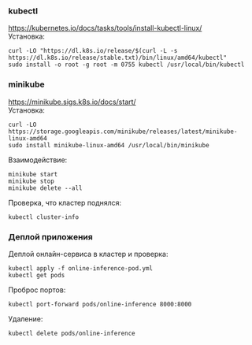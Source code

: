 ### kubectl
https://kubernetes.io/docs/tasks/tools/install-kubectl-linux/  
Установка:  
```
curl -LO "https://dl.k8s.io/release/$(curl -L -s https://dl.k8s.io/release/stable.txt)/bin/linux/amd64/kubectl"
sudo install -o root -g root -m 0755 kubectl /usr/local/bin/kubectl
```

### minikube
https://minikube.sigs.k8s.io/docs/start/  
Установка:  
```
curl -LO https://storage.googleapis.com/minikube/releases/latest/minikube-linux-amd64
sudo install minikube-linux-amd64 /usr/local/bin/minikube
```
Взаимодействие:  
```
minikube start
minikube stop
minikube delete --all
```
Проверка, что кластер поднялся:   
```
kubectl cluster-info
```

### Деплой приложения
Деплой онлайн-сервиса в кластер и проверка:  

```
kubectl apply -f online-inference-pod.yml
kubectl get pods
```
Проброс портов:  
```
kubectl port-forward pods/online-inference 8000:8000
```
Удаление:  
```
kubectl delete pods/online-inference
```
